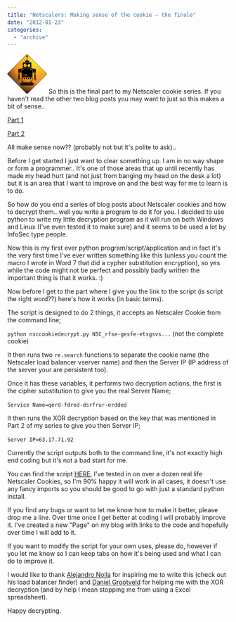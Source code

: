 ```yaml
---
title: "Netscalers: Making sense of the cookie – the finale"
date: "2012-01-23"
categories: 
  - "archive"
---
```


[![](images/robot-trans-mini.jpg "Robot-Trans-Mini")](http://theitgeekchronicles.files.wordpress.com/2012/02/robot-trans-mini.jpg) So this is the final part to my Netscaler cookie series. If you haven't read the other two blog posts you may want to just so this makes a bit of sense..

[Part 1](http://itgeekchronicles.co.uk/2012/01/03/netscaler-making-sense-of-the-cookie-part-1/)

[Part 2](http://itgeekchronicles.co.uk/2012/01/06/netscalers-making-sense-of-the-cookie-part-2/)

All make sense now?? (probably not but it's polite to ask)..

Before I get started I just want to clear something up. I am in no way shape or form a programmer.. It's one of those areas that up until recently has made my head hurt (and not just from banging my head on the desk a lot) but it is an area that I want to improve on and the best way for me to learn is to do.

So how do you end a series of blog posts about Netscaler cookies and how to decrypt them.. well you write a program to do it for you. I decided to use python to write my little decryption program as it will run on both Windows and Linux (I've even tested it to make sure) and it seems to be used a lot by InfoSec type people.

Now this is my first ever python program/script/application and in fact it's the very first time I've ever written something like this (unless you count the macro I wrote in Word 7 that did a cypher substitution encryption), so yes while the code might not be perfect and possibly badly written the important thing is that it works. :)

Now before I get to the part where I give you the link to the script (is script the right word??) here's how it works (in basic terms).

The script is designed to do 2 things, it accepts an Netscaler Cookie from the command line;

`python nsccookiedecrypt.py NSC_rfse-gesfe-etsgsvs...` (not the complete cookie)

It then runs two `re.search` functions to separate the cookie name (the Netscaler load balancer vserver name) and then the Server IP (IP address of the server your are persistent too).

Once it has these variables, it performs two decryption actions, the first is the cipher substitution to give you the real Server Name;

`Service Name=qerd-fdred-dsrfrur-erdded`

It then runs the XOR decryption based on the key that was mentioned in Part 2 of my series to give you then Server IP;

`Server IP=63.17.71.92`

Currently the script outputs both to the command line, it's not exactly high end coding but it's not a bad start for me.

You can find the script [HERE](http://code.google.com/p/netscaler-cookie-decryptor/), I've tested in on over a dozen real life Netscaler Cookies, so I'm 90% happy it will work in all cases, it doesn't use any fancy imports so you should be good to go with just a standard python install.

If you find any bugs or want to let me know how to make it better, please drop me a line. Over time once I get better at coding I will probably improve it. I've created a new "Page" on my blog with links to the code and hopefully over time I will add to it.

If you want to modify the script for your own uses, please do, however if you let me know so I can keep tabs on how it's being used and what I can do to improve it.

I would like to thank [Alejandro Nolla](https://twitter.com/#!/z0mbiehunt3r) for inspiring me to write this (check out his load balancer finder) and [Daniel Grootveld](https://twitter.com/#!/shDaniell) for helping me with the XOR decryption (and by help I mean stopping me from using a Excel spreadsheet).

Happy decrypting.
